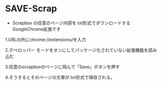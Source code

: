 # SAVE-Scrap

* Scrapbox の任意のページ内容を txt形式でダウンロードするGoogleChrome拡張です

1.URLの所にchrome://extensions/を入力  

2.デベロッパー モードをオンにしてパッケージ化されていない拡張機能を読み込む

3.任意のscrapboxのページに飛んで「Save」ボタンを押す

4.そうするとそのページの文章が.txt形式で保存される。
